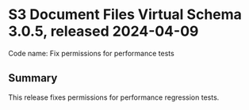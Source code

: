 # S3 Document Files Virtual Schema 3.0.5, released 2024-04-09

Code name: Fix permissions for performance tests

## Summary

This release fixes permissions for performance regression tests.
